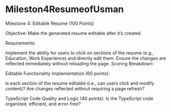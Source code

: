 # Mileston4ResumeofUsman
Milestone 4: Editable Resume (100 Points)

Objective:
Make the generated resume editable after it’s created.

Requirements:

Implement the ability for users to click on sections of the resume (e.g., Education, Work Experience) and directly edit them.
Ensure the changes are reflected immediately without reloading the page.
Scoring Breakdown:

Editable Functionality Implementation (60 points):

Is each section of the resume editable (i.e., can users click and modify content)?
Are changes reflected without requiring a page refresh?

TypeScript Code Quality and Logic (40 points):
Is the TypeScript code organized, efficient, and error-free?
